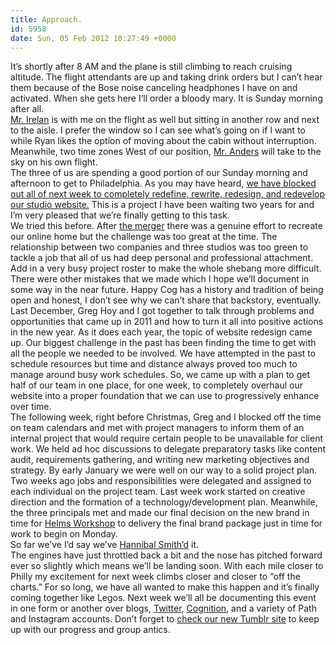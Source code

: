 ```yaml
---
title: Approach.
id: 5958
date: Sun, 05 Feb 2012 10:27:49 +0000
---
```


It’s shortly after 8 AM and the plane is still climbing to reach cruising altitude. The flight attendants are up and taking drink orders but I can’t hear them because of the Bose noise canceling headphones I have on and activated. When she gets here I’ll order a bloody mary. It is Sunday morning after all.  
[Mr. Irelan](http://ryanirelan.com/) is with me on the flight as well but sitting in another row and next to the aisle. I prefer the window so I can see what’s going on if I want to while Ryan likes the option of moving about the cabin without interruption. Meanwhile, two time zones West of our position, [Mr. Anders](http://twitter.com/#!/rawle42) will take to the sky on his own flight.  
 The three of us are spending a good portion of our Sunday morning and afternoon to get to Philadelphia. As you may have heard, [we have blocked out all of next week to completely redefine, rewrite, redesign, and redevelop our studio website.](http://cognition.happycog.com/article/redesign-week) This is a project I have been waiting two years for and I’m very pleased that we’re finally getting to this task.  
 We tried this before. After [the merger](http://www.happycog.com/news/2009/08/merger/) there was a genuine effort to recreate our online home but the challenge was too great at the time. The relationship between two companies and three studios was too green to tackle a job that all of us had deep personal and professional attachment. Add in a very busy project roster to make the whole shebang more difficult. There were other mistakes that we made which I hope we’ll document in some way in the near future. Happy Cog has a history and tradition of being open and honest, I don’t see why we can’t share that backstory, eventually.  
 Last December, Greg Hoy and I got together to talk through problems and opportunities that came up in 2011 and how to turn it all into positive actions in the new year. As it does each year, the topic of website redesign came up. Our biggest challenge in the past has been finding the time to get with all the people we needed to be involved. We have attempted in the past to schedule resources but time and distance always proved too much to manage around busy work schedules. So, we came up with a plan to get half of our team in one place, for one week, to completely overhaul our website into a proper foundation that we can use to progressively enhance over time.  
 The following week, right before Christmas, Greg and I blocked off the time on team calendars and met with project managers to inform them of an internal project that would require certain people to be unavailable for client work. We held ad hoc discussions to delegate preparatory tasks like content audit, requirements gathering, and writing new marketing objectives and strategy. By early January we were well on our way to a solid project plan. Two weeks ago jobs and responsibilities were delegated and assigned to each individual on the project team. Last week work started on creative direction and the formation of a technology/development plan. Meanwhile, the three principals met and made our final decision on the new brand in time for [Helms Workshop](helmsworkshop.com) to delivery the final brand package just in time for work to begin on Monday.  
 So far we’ve I’d say we’ve [Hannibal Smith’d](http://www.youtube.com/watch?v=2PSopWe2rkk&feature=related) it.  
 The engines have just throttled back a bit and the nose has pitched forward ever so slightly which means we’ll be landing soon. With each mile closer to Philly my excitement for next week climbs closer and closer to “off the charts.” For so long, we have all wanted to make this happen and it’s finally coming together like Legos. Next week we’ll all be documenting this event in one form or another over blogs, [Twitter](http://twitter.com/#!/happycog), [Cognition](http://cognition.happycog.com), and a variety of Path and Instagram accounts. Don’t forget to [check our new Tumblr site](http://happycog.tumblr.com/) to keep up with our progress and group antics.



